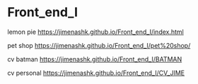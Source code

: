 # Front_end_I


lemon pie https://jimenashk.github.io/Front_end_I/index.html

pet shop https://jimenashk.github.io/Front_end_I/pet%20shop/

cv batman https://jimenashk.github.io/Front_end_I/BATMAN

cv personal https://jimenashk.github.io/Front_end_I/CV_JIME
